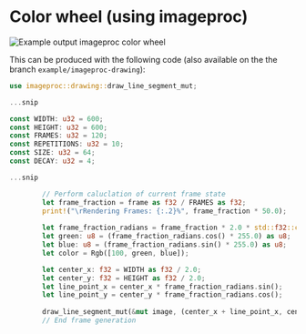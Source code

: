 # Color wheel (using imageproc)

![Example output imageproc color wheel](imageproc-drawing.gif)

This can be produced with the following code (also available on the the branch `example/imageproc-drawing`):

```rust
use imageproc::drawing::draw_line_segment_mut;

...snip

const WIDTH: u32 = 600;
const HEIGHT: u32 = 600;
const FRAMES: u32 = 120;
const REPETITIONS: u32 = 10;
const SIZE: u32 = 64;
const DECAY: u32 = 4;

...snip

        // Perform caluclation of current frame state
        let frame_fraction = frame as f32 / FRAMES as f32;
        print!("\rRendering Frames: {:.2}%", frame_fraction * 50.0);
        
        let frame_fraction_radians = frame_fraction * 2.0 * std::f32::consts::PI;
        let green: u8 = (frame_fraction_radians.cos() * 255.0) as u8;
        let blue: u8 = (frame_fraction_radians.sin() * 255.0) as u8;
        let color = Rgb([100, green, blue]);

        let center_x: f32 = WIDTH as f32 / 2.0;
        let center_y: f32 = HEIGHT as f32 / 2.0;
        let line_point_x = center_x * frame_fraction_radians.sin();
        let line_point_y = center_y * frame_fraction_radians.cos();
    
        draw_line_segment_mut(&mut image, (center_x + line_point_x, center_y + line_point_y ), (center_x, center_y), color);
        // End frame generation

```